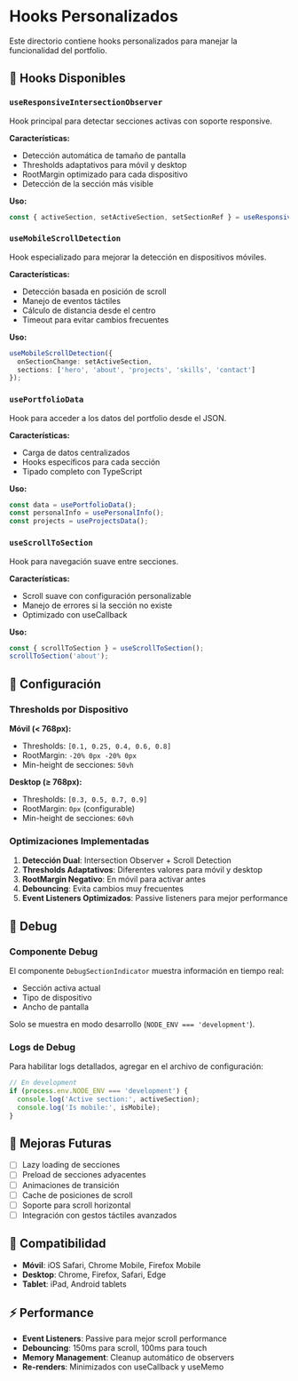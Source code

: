 # Hooks Personalizados

Este directorio contiene hooks personalizados para manejar la funcionalidad del portfolio.

## 📁 Hooks Disponibles

### `useResponsiveIntersectionObserver`
Hook principal para detectar secciones activas con soporte responsive.

**Características:**
- Detección automática de tamaño de pantalla
- Thresholds adaptativos para móvil y desktop
- RootMargin optimizado para cada dispositivo
- Detección de la sección más visible

**Uso:**
```typescript
const { activeSection, setActiveSection, setSectionRef } = useResponsiveIntersectionObserver();
```

### `useMobileScrollDetection`
Hook especializado para mejorar la detección en dispositivos móviles.

**Características:**
- Detección basada en posición de scroll
- Manejo de eventos táctiles
- Cálculo de distancia desde el centro
- Timeout para evitar cambios frecuentes

**Uso:**
```typescript
useMobileScrollDetection({
  onSectionChange: setActiveSection,
  sections: ['hero', 'about', 'projects', 'skills', 'contact']
});
```

### `usePortfolioData`
Hook para acceder a los datos del portfolio desde el JSON.

**Características:**
- Carga de datos centralizados
- Hooks específicos para cada sección
- Tipado completo con TypeScript

**Uso:**
```typescript
const data = usePortfolioData();
const personalInfo = usePersonalInfo();
const projects = useProjectsData();
```

### `useScrollToSection`
Hook para navegación suave entre secciones.

**Características:**
- Scroll suave con configuración personalizable
- Manejo de errores si la sección no existe
- Optimizado con useCallback

**Uso:**
```typescript
const { scrollToSection } = useScrollToSection();
scrollToSection('about');
```

## 🔧 Configuración

### Thresholds por Dispositivo

**Móvil (< 768px):**
- Thresholds: `[0.1, 0.25, 0.4, 0.6, 0.8]`
- RootMargin: `-20% 0px -20% 0px`
- Min-height de secciones: `50vh`

**Desktop (≥ 768px):**
- Thresholds: `[0.3, 0.5, 0.7, 0.9]`
- RootMargin: `0px` (configurable)
- Min-height de secciones: `60vh`

### Optimizaciones Implementadas

1. **Detección Dual**: Intersection Observer + Scroll Detection
2. **Thresholds Adaptativos**: Diferentes valores para móvil y desktop
3. **RootMargin Negativo**: En móvil para activar antes
4. **Debouncing**: Evita cambios muy frecuentes
5. **Event Listeners Optimizados**: Passive listeners para mejor performance

## 🐛 Debug

### Componente Debug
El componente `DebugSectionIndicator` muestra información en tiempo real:
- Sección activa actual
- Tipo de dispositivo
- Ancho de pantalla

Solo se muestra en modo desarrollo (`NODE_ENV === 'development'`).

### Logs de Debug
Para habilitar logs detallados, agregar en el archivo de configuración:

```typescript
// En development
if (process.env.NODE_ENV === 'development') {
  console.log('Active section:', activeSection);
  console.log('Is mobile:', isMobile);
}
```

## 🚀 Mejoras Futuras

- [ ] Lazy loading de secciones
- [ ] Preload de secciones adyacentes
- [ ] Animaciones de transición
- [ ] Cache de posiciones de scroll
- [ ] Soporte para scroll horizontal
- [ ] Integración con gestos táctiles avanzados

## 📱 Compatibilidad

- **Móvil**: iOS Safari, Chrome Mobile, Firefox Mobile
- **Desktop**: Chrome, Firefox, Safari, Edge
- **Tablet**: iPad, Android tablets

## ⚡ Performance

- **Event Listeners**: Passive para mejor scroll performance
- **Debouncing**: 150ms para scroll, 100ms para touch
- **Memory Management**: Cleanup automático de observers
- **Re-renders**: Minimizados con useCallback y useMemo
